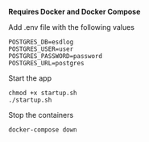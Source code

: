 **Requires Docker and Docker Compose**

Add .env file with the following values
```
POSTGRES_DB=esdlog
POSTGRES_USER=user
POSTGRES_PASSWORD=password
POSTGRES_URL=postgres
```

Start the app
```
chmod +x startup.sh
./startup.sh
```

Stop the containers
```
docker-compose down
```